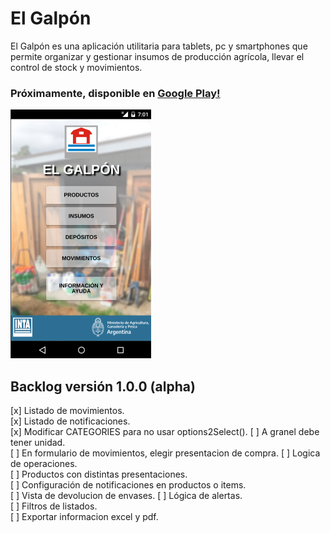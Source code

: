 # El Galpón

El Galpón es una aplicación utilitaria para tablets, pc y smartphones que permite organizar y gestionar insumos de producción agrícola, llevar el control de stock y movimientos.

### Próximamente, disponible en [Google Play!](https://play.google.com/store/apps/details?id=com.inta.elgalpon)  

![el-galpon](images/promo.png)   


## Backlog versión 1.0.0 (alpha)  

  [x] Listado de movimientos.  
  [x] Listado de notificaciones.  
  [x] Modificar CATEGORIES para no usar options2Select(). 
  [ ] A granel debe tener unidad.  
  [ ] En formulario de movimientos, elegir presentacion de compra.
  [ ] Logica de operaciones.  
  [ ] Productos con distintas presentaciones.  
  [ ] Configuración de notificaciones en productos o items.  
  [ ] Vista de devolucion de envases. 
  [ ] Lógica de alertas.  
  [ ] Filtros de listados.  
  [ ] Exportar informacion excel y pdf.  